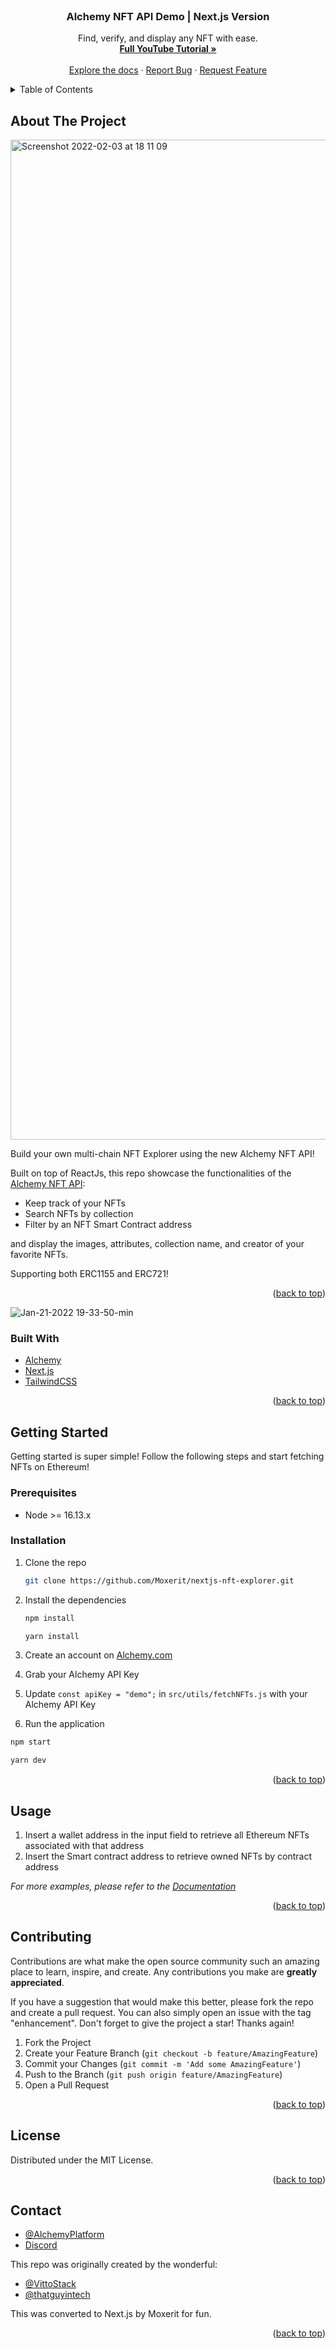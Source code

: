 <!-- PROJECT LOGO -->
<br />
<div align="center">

  <h3 align="center">Alchemy NFT API Demo | Next.js Version</h3>

  <p align="center">
    Find, verify, and display any NFT with ease.
    <br />
     <a href="https://www.youtube.com/watch?v=YehktV6LSqw"><strong>Full YouTube Tutorial »</strong></a>
    <br />
    <br />
     <a href="https://docs.alchemy.com/alchemy/enhanced-apis/nft-api">Explore the docs</a>
    ·
    <a href="https://github.com/alchemyplatform/Build-Your-NFT-Explorer/issues">Report Bug</a>
    ·
    <a href="https://github.com/alchemyplatform/Build-Your-NFT-Explorer/issues">Request Feature</a>
  </p>

</div>
  

<!-- TABLE OF CONTENTS -->
<details>
  <summary>Table of Contents</summary>
  <ol>
    <li>
      <a href="#about-the-project">About The Project</a>
      <ul>
        <li><a href="#built-with">Built With</a></li>
      </ul>
    </li>
    <li>
      <a href="#getting-started">Getting Started</a>
      <ul>
        <li><a href="#prerequisites">Prerequisites</a></li>
        <li><a href="#installation">Installation</a></li>
      </ul>
    </li>
    <li><a href="#usage">Usage</a></li>
    <li><a href="#contributing">Contributing</a></li>
    <li><a href="#license">License</a></li>
    <li><a href="#contact">Contact</a></li>
  </ol>
</details>



<!-- ABOUT THE PROJECT -->
## About The Project
<img width="1600" alt="Screenshot 2022-02-03 at 18 11 09" src="https://user-images.githubusercontent.com/72762629/152393504-72162127-cf56-4de6-8f11-1653c24aa2b9.png">

Build your own multi-chain NFT Explorer using the new Alchemy NFT API! 


Built on top of ReactJs, this repo showcase the functionalities of the [Alchemy NFT API](https://www.alchemy.com/nft-api):
- Keep track of your NFTs
- Search NFTs by collection
- Filter by an NFT Smart Contract address

and display the images, attributes, collection name, and creator of your favorite NFTs.

Supporting both ERC1155 and ERC721!

<p align="right">(<a href="#top">back to top</a>)</p>

![Jan-21-2022 19-33-50-min](https://user-images.githubusercontent.com/72762629/150807611-5bf5ab02-e9a9-4cfb-95c2-61f2bf0f0e2f.gif)


### Built With

* [Alchemy](https://www.alchemy.com)
* [Next.js](https://nextjs.org/)
* [TailwindCSS](https://getbootstrap.com)

<p align="right">(<a href="#top">back to top</a>)</p>



<!-- GETTING STARTED -->
## Getting Started

Getting started is super simple! Follow the following steps and start fetching NFTs on Ethereum!

### Prerequisites

- Node >= 16.13.x


### Installation


1. Clone the repo
   ```sh
   git clone https://github.com/Moxerit/nextjs-nft-explorer.git
   ```
2. Install the dependencies
   ```sh
   npm install
   ```
   ```sh
   yarn install
   ```
   
3. Create an account on [Alchemy.com](https://www.alchemy.com/)
4. Grab your Alchemy API Key
5. Update `const apiKey = "demo";` in `src/utils/fetchNFTs.js` with your Alchemy API Key
6. Run the application
  ```sh
  npm start
  ```
  ```sh
  yarn dev
  ```
  
<p align="right">(<a href="#top">back to top</a>)</p>



<!-- USAGE EXAMPLES -->
## Usage

1. Insert a wallet address in the input field to retrieve all Ethereum NFTs associated with that address
2. Insert the Smart contract address to retrieve owned NFTs by contract address

_For more examples, please refer to the [Documentation](https://docs.alchemy.com/alchemy/enhanced-apis/nft-api)_

<p align="right">(<a href="#top">back to top</a>)</p>


<!-- CONTRIBUTING -->
## Contributing

Contributions are what make the open source community such an amazing place to learn, inspire, and create. Any contributions you make are **greatly appreciated**.

If you have a suggestion that would make this better, please fork the repo and create a pull request. You can also simply open an issue with the tag "enhancement".
Don't forget to give the project a star! Thanks again!

1. Fork the Project
2. Create your Feature Branch (`git checkout -b feature/AmazingFeature`)
3. Commit your Changes (`git commit -m 'Add some AmazingFeature'`)
4. Push to the Branch (`git push origin feature/AmazingFeature`)
5. Open a Pull Request

<p align="right">(<a href="#top">back to top</a>)</p>



<!-- LICENSE -->
## License

Distributed under the MIT License.

<p align="right">(<a href="#top">back to top</a>)</p>


<!-- CONTACT -->
## Contact

 - [@AlchemyPlatform](https://twitter.com/AlchemyPlatform)
 - [Discord](https://www.alchemy.com/discord)

 This repo was originally created by the wonderful:

- [@VittoStack](https://twitter.com/VittoStack)
- [@thatguyintech](https://twitter.com/thatguyintech)

This was converted to Next.js by Moxerit for fun.

<p align="right">(<a href="#top">back to top</a>)</p>

